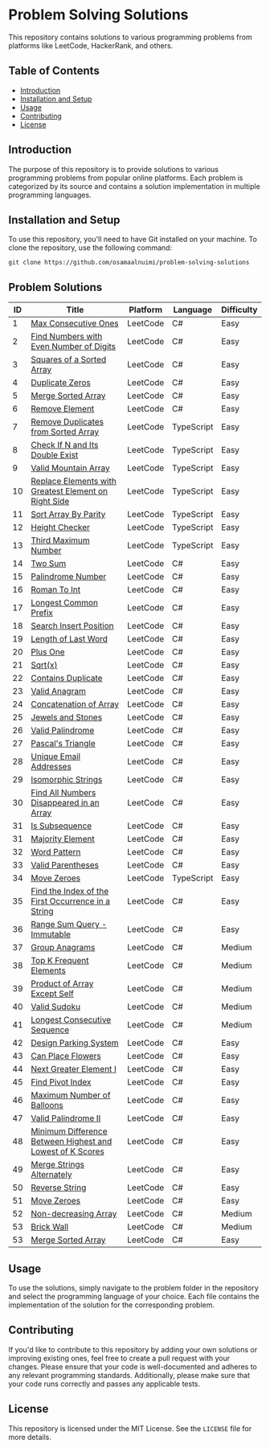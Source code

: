 # Problem Solving Solutions

This repository contains solutions to various programming problems from platforms like LeetCode, HackerRank, and others.

## Table of Contents

- [Introduction](#introduction)
- [Installation and Setup](#installation-and-setup)
- [Usage](#usage)
- [Contributing](#contributing)
- [License](#license)

## Introduction

The purpose of this repository is to provide solutions to various programming problems from popular online platforms. Each problem is categorized by its source and contains a solution implementation in multiple programming languages.

## Installation and Setup

To use this repository, you'll need to have Git installed on your machine. To clone the repository, use the following command:<br />
```console
git clone https://github.com/osamaalnuimi/problem-solving-solutions
```


## Problem Solutions

| ID | Title | Platform | Language | Difficulty |
|----|-------|----------|------------|----------|
| 1 | [Max Consecutive Ones](https://leetcode.com/explore/learn/card/fun-with-arrays/521/introduction/3238/) | LeetCode | C# | Easy
| 2 | [Find Numbers with Even Number of Digits](https://leetcode.com/explore/learn/card/fun-with-arrays/521/introduction/3237/)| LeetCode | C# | Easy
| 3 | [Squares of a Sorted Array](https://leetcode.com/explore/learn/card/fun-with-arrays/521/introduction/3240/) | LeetCode | C# | Easy
| 4 | [Duplicate Zeros](https://leetcode.com/explore/learn/card/fun-with-arrays/525/inserting-items-into-an-array/3245/) | LeetCode | C# | Easy
| 5 | [Merge Sorted Array](https://leetcode.com/explore/learn/card/fun-with-arrays/525/inserting-items-into-an-array/3253/) | LeetCode | C# | Easy
| 6 | [Remove Element](https://leetcode.com/explore/learn/card/fun-with-arrays/526/deleting-items-from-an-array/3247/) | LeetCode | C# | Easy
| 7 | [Remove Duplicates from Sorted Array](https://leetcode.com/explore/learn/card/fun-with-arrays/526/deleting-items-from-an-array/3248/) | LeetCode | TypeScript | Easy
| 8 | [Check If N and Its Double Exist](https://leetcode.com/explore/learn/card/fun-with-arrays/527/searching-for-items-in-an-array/3250/) | LeetCode | TypeScript | Easy
| 9 | [Valid Mountain Array](https://leetcode.com/explore/learn/card/fun-with-arrays/527/searching-for-items-in-an-array/3251/) | LeetCode | TypeScript | Easy
| 10 | [Replace Elements with Greatest Element on Right Side](https://leetcode.com/explore/learn/card/fun-with-arrays/511/in-place-operations/3259/) | LeetCode | TypeScript | Easy
| 11 | [Sort Array By Parity](https://leetcode.com/explore/learn/card/fun-with-arrays/511/in-place-operations/3260/) | LeetCode | TypeScript | Easy
| 12 | [Height Checker](https://leetcode.com/explore/learn/card/fun-with-arrays/523/conclusion/3228/) | LeetCode | TypeScript | Easy
| 13 | [Third Maximum Number](https://leetcode.com/explore/learn/card/fun-with-arrays/523/conclusion/3231/) | LeetCode | TypeScript | Easy
| 14 | [Two Sum](https://leetcode.com/problems/two-sum/description/) | LeetCode | C# | Easy
| 15 | [Palindrome Number](https://leetcode.com/problems/palindrome-number/description/) | LeetCode | C# | Easy
| 16 | [Roman To Int](https://leetcode.com/problems/roman-to-integer/description/) | LeetCode | C# | Easy
| 17 | [Longest Common Prefix](https://leetcode.com/problems/longest-common-prefix/description/) | LeetCode | C# | Easy
| 18 | [Search Insert Position](https://leetcode.com/problems/search-insert-position/description/) | LeetCode | C# | Easy
| 19 | [Length of Last Word](https://leetcode.com/problems/length-of-last-word/submissions/952292886/) | LeetCode | C# | Easy
| 20 | [Plus One](https://leetcode.com/problems/plus-one/description/) | LeetCode | C# | Easy
| 21 | [Sqrt(x)](https://leetcode.com/problems/sqrtx/description/) | LeetCode | C# | Easy
| 22 | [Contains Duplicate](https://leetcode.com/problems/contains-duplicate/description/) | LeetCode | C# | Easy
| 23 | [Valid Anagram](https://leetcode.com/problems/valid-anagram/description/) | LeetCode | C# | Easy
| 24 | [Concatenation of Array](https://leetcode.com/problems/concatenation-of-array/) | LeetCode | C# | Easy
| 25 | [Jewels and Stones](https://leetcode.com/problems/jewels-and-stones/) | LeetCode | C# | Easy
| 26 | [Valid Palindrome](https://leetcode.com/problems/valid-palindrome/) | LeetCode | C# | Easy
| 27 | [Pascal's Triangle](https://leetcode.com/problems/pascals-triangle/) | LeetCode | C# | Easy
| 28 | [Unique Email Addresses](https://leetcode.com/problems/unique-email-addresses/description/) | LeetCode | C# | Easy
| 29 | [Isomorphic Strings](https://leetcode.com/problems/isomorphic-strings/description/) | LeetCode | C# | Easy
|30 | [Find All Numbers Disappeared in an Array](https://leetcode.com/problems/find-all-numbers-disappeared-in-an-array/description/) | LeetCode | C# | Easy
|31 | [ Is Subsequence](https://leetcode.com/problems/is-subsequence/description/) | LeetCode | C# | Easy
|31 | [Majority Element](https://leetcode.com/problems/majority-element/description/) | LeetCode | C# | Easy
|32 | [Word Pattern](https://leetcode.com/problems/word-pattern/description/) | LeetCode | C# | Easy
|33 | [Valid Parentheses](https://leetcode.com/problems/valid-parentheses/) | LeetCode | C# | Easy
|34 | [Move Zeroes ](https://leetcode.com/problems/move-zeroes/) | LeetCode | TypeScript | Easy
|35 | [Find the Index of the First Occurrence in a String ](https://leetcode.com/problems/find-the-index-of-the-first-occurrence-in-a-string/) | LeetCode | C# | Easy
|36 | [ Range Sum Query - Immutable ](https://leetcode.com/problems/range-sum-query-immutable/description/) | LeetCode | C# | Easy
|37 | [ Group Anagrams ](https://leetcode.com/problems/group-anagrams/description/) | LeetCode | C# | Medium
|38 | [ Top K Frequent Elements ](https://leetcode.com/problems/top-k-frequent-elements/description/) | LeetCode | C# | Medium
|39 | [ Product of Array Except Self](https://leetcode.com/problems/product-of-array-except-self/) | LeetCode | C# | Medium
|40 | [ Valid Sudoku ](https://leetcode.com/problems/valid-sudoku/description/) | LeetCode | C# | Medium
|41 | [ Longest Consecutive Sequence ](https://leetcode.com/problems/longest-consecutive-sequence/description/) | LeetCode | C# | Medium
|42 | [ Design Parking System ](https://leetcode.com/problems/design-parking-system/description/) | LeetCode | C# | Easy
|43 | [Can Place Flowers](https://leetcode.com/problems/can-place-flowers/description/) | LeetCode | C# | Easy
|44 | [Next Greater Element I ](https://leetcode.com/problems/next-greater-element-i/description/) | LeetCode | C# | Easy
|45 | [Find Pivot Index](https://leetcode.com/problems/find-pivot-index/description/) | LeetCode | C# | Easy
|46 | [Maximum Number of Balloons](https://leetcode.com/problems/maximum-number-of-balloons/description/) | LeetCode | C# | Easy
|47 | [Valid Palindrome II ](https://leetcode.com/problems/valid-anagram/description/) | LeetCode | C# | Easy
|48 | [Minimum Difference Between Highest and Lowest of K Scores ](https://leetcode.com/problems/minimum-difference-between-highest-and-lowest-of-k-scores/) | LeetCode | C# | Easy
|49 | [Merge Strings Alternately](https://leetcode.com/problems/merge-strings-alternately/description/) | LeetCode | C# | Easy
|50 | [Reverse String](https://leetcode.com/problems/reverse-string/description/) | LeetCode | C# | Easy
|51 | [Move Zeroes](https://leetcode.com/problems/move-zeroes/description/) | LeetCode | C# | Easy
|52 | [Non-decreasing Array](https://leetcode.com/problems/non-decreasing-array/description/) | LeetCode | C# | Medium
|53 | [Brick Wall](https://leetcode.com/problems/brick-wall/description/) | LeetCode | C# | Medium
|53 | [Merge Sorted Array](https://leetcode.com/problems/merge-sorted-array/description/) | LeetCode | C# | Easy

## Usage

To use the solutions, simply navigate to the problem folder in the repository and select the programming language of your choice. Each file contains the implementation of the solution for the corresponding problem.

## Contributing

If you'd like to contribute to this repository by adding your own solutions or improving existing ones, feel free to create a pull request with your changes. Please ensure that your code is well-documented and adheres to any relevant programming standards. Additionally, please make sure that your code runs correctly and passes any applicable tests.

## License

This repository is licensed under the MIT License. See the `LICENSE` file for more details.


